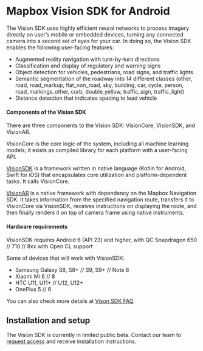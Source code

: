 # Mapbox Vision SDK for Android

The Vision SDK uses highly efficient neural networks to process imagery directly on user’s
mobile or embedded devices, turning any connected camera into a second set of eyes
for your car. In doing so, the Vision SDK enables the following user-facing features:

- Augmented reality navigation with turn-by-turn directions
- Classification and display of regulatory and warning signs
- Object detection for vehicles, pedestrians, road signs, and traffic lights
- Semantic segmentation of the roadway into 14 different classes (other, road, road_markup, flat_non_road, sky, building, car, cycle, person, road_markings_other, curb, double_yellow, traffic_sign, traffic_light)
- Distance detection that indicates spacing to lead vehicle

#### Components of the Vision SDK
There are three components to the Vision SDK: VisionCore, VisionSDK, and VisionAR.

VisionCore is the core logic of the system, including all machine learning models; it exists as compiled library for each platform with a user-facing API.

[VisionSDK](https://github.com/mapbox/mapbox-vision-android) is a framework written in native language (Kotlin for Android, Swift for iOS) that encapsulates core utilization and platform-dependent tasks. It calls VisionCore.

[VisionAR](https://github.com/mapbox/mapbox-vision-ar-android) is a native framework with dependency on the Mapbox Navigation SDK. It takes information from the specified navigation route, transfers it to VisionCore via VisionSDK, receives instructions on displaying the route, and then finally renders it on top of camera frame using native instruments.

#### Hardware requirements

VisionSDK requires Android 6 (API 23) and higher, with QC Snapdragon 650 // 710 // 8xx with Open CL support

Some of devices that will work with VisionSDK:
- Samsung Galaxy S8, S8+ // S9, S9+ // Note 8
- Xiaomi Mi 6 // 8
- HTC U11, U11+ // U12, U12+
- OnePlus 5 // 6

You can also check more details at [Vison SDK FAQ](https://vision.mapbox.com/faq).

## Installation and setup

The Vision SDK is currently in limited public beta. Contact our team to [request access](https://vision.mapbox.com/#application) and receive installation instructions.
